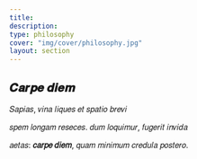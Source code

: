 ```yaml
---
title: 
description: 
type: philosophy
cover: "img/cover/philosophy.jpg"
layout: section
---
```


## 𝑪𝒂𝒓𝒑𝒆 𝒅𝒊𝒆𝒎

𝑆𝑎𝑝𝑖𝑎𝑠, 𝑣𝑖𝑛𝑎 𝑙𝑖𝑞𝑢𝑒𝑠 𝑒𝑡 𝑠𝑝𝑎𝑡𝑖𝑜 𝑏𝑟𝑒𝑣𝑖

𝑠𝑝𝑒𝑚 𝑙𝑜𝑛𝑔𝑎𝑚 𝑟𝑒𝑠𝑒𝑐𝑒𝑠. 𝑑𝑢𝑚 𝑙𝑜𝑞𝑢𝑖𝑚𝑢𝑟, 𝑓𝑢𝑔𝑒𝑟𝑖𝑡 𝑖𝑛𝑣𝑖𝑑𝑎

𝑎𝑒𝑡𝑎𝑠: **𝑐𝑎𝑟𝑝𝑒 𝑑𝑖𝑒𝑚**, 𝑞𝑢𝑎𝑚 𝑚𝑖𝑛𝑖𝑚𝑢𝑚 𝑐𝑟𝑒𝑑𝑢𝑙𝑎 𝑝𝑜𝑠𝑡𝑒𝑟𝑜.